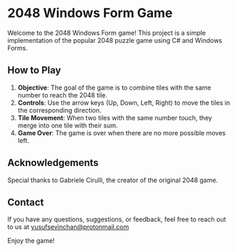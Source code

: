 # 2048 Windows Form Game

Welcome to the 2048 Windows Form game! 
This project is a simple implementation of the popular 2048 puzzle game using C# and Windows Forms.

## How to Play

1. **Objective**: The goal of the game is to combine tiles with the same number to reach the 2048 tile.
2. **Controls**: Use the arrow keys (Up, Down, Left, Right) to move the tiles in the corresponding direction.
3. **Tile Movement**: When two tiles with the same number touch, they merge into one tile with their sum.
4. **Game Over**: The game is over when there are no more possible moves left.

## Acknowledgements

Special thanks to Gabriele Cirulli, the creator of the original 2048 game.

## Contact

If you have any questions, suggestions, or feedback, feel free to reach out to us at yusufsevinchan@protonmail.com

Enjoy the game!

